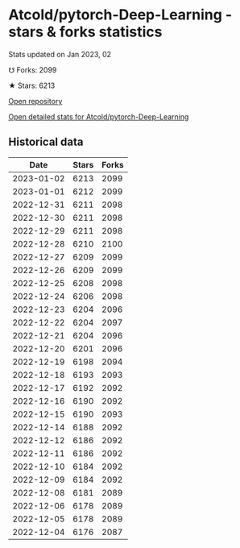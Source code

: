 # Atcold/pytorch-Deep-Learning - stars & forks statistics

Stats updated on Jan 2023, 02

☋ Forks: 2099

★ Stars: 6213

[Open repository](https://github.com/Atcold/pytorch-Deep-Learning)

[Open detailed stats for Atcold/pytorch-Deep-Learning](https://reviewgithub.com/rep/Atcold/pytorch-Deep-Learning)

## Historical data
| Date | Stars | Forks |
|------|-------|-------|
| 2023-01-02 | 6213 | 2099 | 
| 2023-01-01 | 6212 | 2099 | 
| 2022-12-31 | 6211 | 2098 | 
| 2022-12-30 | 6211 | 2098 | 
| 2022-12-29 | 6211 | 2098 | 
| 2022-12-28 | 6210 | 2100 | 
| 2022-12-27 | 6209 | 2099 | 
| 2022-12-26 | 6209 | 2099 | 
| 2022-12-25 | 6208 | 2098 | 
| 2022-12-24 | 6206 | 2098 | 
| 2022-12-23 | 6204 | 2096 | 
| 2022-12-22 | 6204 | 2097 | 
| 2022-12-21 | 6204 | 2096 | 
| 2022-12-20 | 6201 | 2096 | 
| 2022-12-19 | 6198 | 2094 | 
| 2022-12-18 | 6193 | 2093 | 
| 2022-12-17 | 6192 | 2092 | 
| 2022-12-16 | 6190 | 2092 | 
| 2022-12-15 | 6190 | 2093 | 
| 2022-12-14 | 6188 | 2092 | 
| 2022-12-12 | 6186 | 2092 | 
| 2022-12-11 | 6186 | 2092 | 
| 2022-12-10 | 6184 | 2092 | 
| 2022-12-09 | 6184 | 2092 | 
| 2022-12-08 | 6181 | 2089 | 
| 2022-12-06 | 6178 | 2089 | 
| 2022-12-05 | 6178 | 2089 | 
| 2022-12-04 | 6176 | 2087 | 

